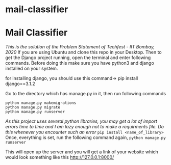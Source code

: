 # mail-classifier

# Mail Classifier
<i>This is the solution of the Problem Statement of Techfest - IIT Bombay, 2020</i>
If you are using Ubuntu and clone this repo in your Desktop. Then to get the Django project running, open the terminal and enter following commands. Before doing this make sure you have python3 and django installed on your system.

for installing django, you should use this command-> 
pip install django==3.1.2

Go to the directory which has manage.py in it, then run following commands
```
python manage.py makemigrations
python manage.py migrate
python manage.py runserver
```
<i>As this project uses several python libraries, you may get a lot of import errors time to time and I am lazy enough not to make a requirments file. Do this whenever you encounter such an error </i>
```pip install <name_of_library>```
Once, everything is set, run the following command again,
```python manage.py runserver```

This will open up the server and you will get a link of your website which would look something like this http://127.0.0.1:8000/
